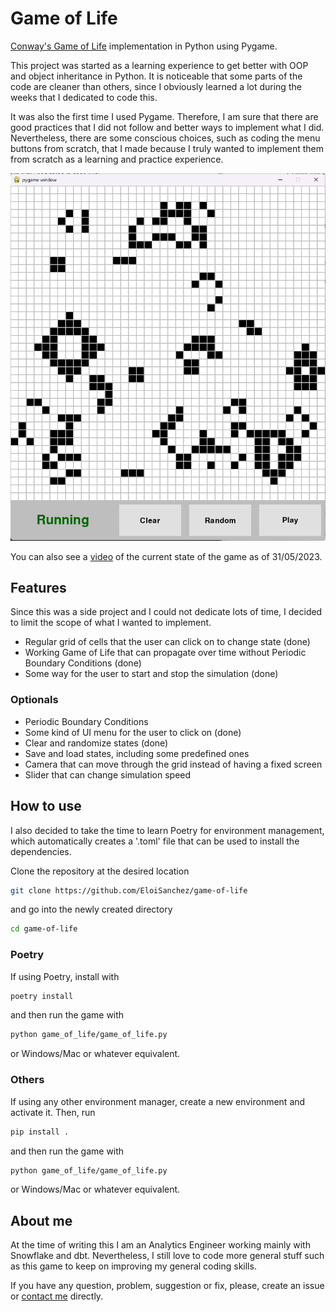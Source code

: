 # Game of Life

[Conway's Game of Life](https://en.wikipedia.org/wiki/Conway%27s_Game_of_Life) implementation in Python using Pygame.

This project was started as a learning experience to get better with OOP and object inheritance in Python. It is noticeable that some parts of the code are cleaner than others, since I obviously learned a lot during the weeks that I dedicated to code this.

It was also the first time I used Pygame. Therefore, I am sure that there are good practices that I did not follow and better ways to implement what I did. Nevertheless, there are some conscious choices, such as coding the menu buttons from scratch, that I made because I truly wanted to implement them from scratch as a learning and practice experience.

![Game of life Screenshot](demo/game_of_life_screenshot.png)

You can also see a [video](demo/demo.mp4) of the current state of the game as of 31/05/2023.

## Features

Since this was a side project and I could not dedicate lots of time, I decided to limit the scope of what I wanted to implement.

- Regular grid of cells that the user can click on to change state (done)
- Working Game of Life that can propagate over time without Periodic Boundary Conditions (done)
- Some way for the user to start and stop the simulation (done)

### Optionals

- Periodic Boundary Conditions
- Some kind of UI menu for the user to click on (done)
- Clear and randomize states (done)
- Save and load states, including some predefined ones
- Camera that can move through the grid instead of having a fixed screen
- Slider that can change simulation speed

## How to use

I also decided to take the time to learn Poetry for environment management, which automatically creates a '.toml' file that can be used to install the dependencies.

Clone the repository at the desired location

```bash
git clone https://github.com/EloiSanchez/game-of-life
```

and go into the newly created directory

```bash
cd game-of-life
```

### Poetry

If using Poetry, install with

```bash
poetry install
```

and then run the game with

```bash
python game_of_life/game_of_life.py
```

or Windows/Mac or whatever equivalent.

### Others

If using any other environment manager, create a new environment and activate it. Then, run

```bash
pip install .
```

and then run the game with

```bash
python game_of_life/game_of_life.py
```

or Windows/Mac or whatever equivalent.

## About me

At the time of writing this I am an Analytics Engineer working mainly with Snowflake and dbt. Nevertheless, I still love to code more general stuff such as this game to keep on improving my general coding skills.

If you have any question, problem, suggestion or fix, please, create an issue or [contact me](mailto:eloisanchez16@gmail.com) directly.
